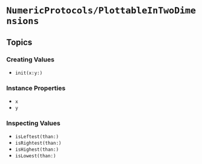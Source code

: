 # ``NumericProtocols/PlottableInTwoDimensions``

## Topics

### Creating Values

- ``init(x:y:)``

### Instance Properties

- ``x``
- ``y``

### Inspecting Values

- ``isLeftest(than:)``
- ``isRightest(than:)``
- ``isHighest(than:)``
- ``isLowest(than:)``
